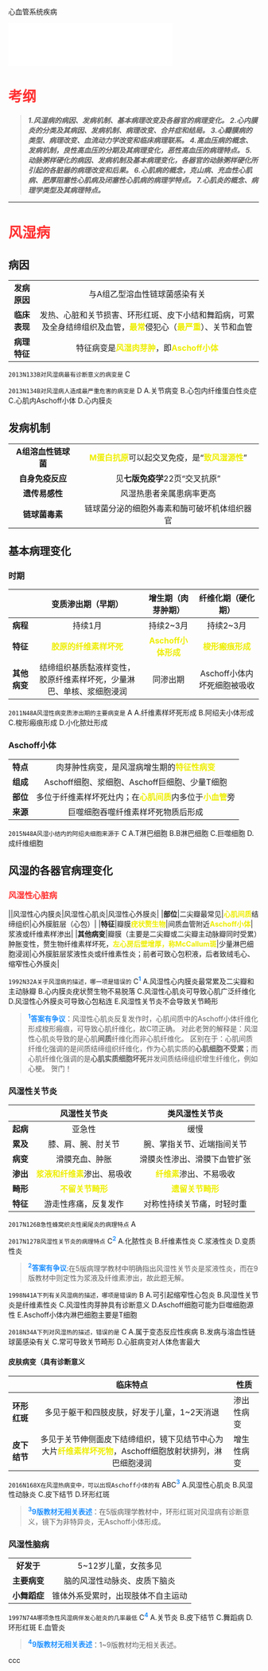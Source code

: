 心血管系统疾病

<script type="text/javascript">alert("病理还得看贺银成。贺门！");</script>
<iframe frameborder="no" border="0" marginwidth="0" marginheight="0" width=330 height=86 src="//music.163.com/outchain/player?type=2&id=857881&auto=0&height=66"></iframe>

# <font color=#ff3030 >**考纲**</font>
>***1.风湿病的病因、发病机制、基本病理改变及各器官的病理变化。
2.心内膜炎的分类及其病因、发病机制、病理改变、合并症和结局。
3.心瓣膜病的类型、病理改变、血流动力学改变和临床病理联系。
4.高血压病的概念、发病机制，良性高血压的分期及其病理变化，恶性高血压的病理特点。
5.动脉粥样硬化的病因、发病机制及基本病理变化，各器官的动脉粥样硬化所引起的各脏器的病理改变和后果。
6.心肌病的概念，克山病、充血性心肌病、肥厚阻塞性心肌病及闭塞性心肌病的病理学特点。
7.心肌炎的概念、病理学类型及其病理特点。***
***
# <font color=#ff3030 >**风湿病**</font>
## 病因
|||
|:--:|:--:|
|**发病原因**|与A组乙型溶血性链球菌感染有关|
|**临床表现**|发热、心脏和关节损害、环形红斑、皮下小结和舞蹈病，可累及全身结缔组织及血管，<font color=#eeee00>**最常**</font>侵犯心（<font color=#eeee00>**最严重**</font>）、关节和血管|
|**病理特征**|特征病变是<font color=#eeee00>**风湿肉芽肿**</font>，即<font color=#eeee00>**Aschoff小体**</font>|

`2013N133B对风湿病最有诊断意义的病变是` C

`2013N134B对风湿病人造成最严重危害的病变是` D
A.关节病变
B.心包内纤维蛋白性炎症
C.心肌内Aschoff小体
D.心内膜炎

## 发病机制
|||
|:--:|:--:|
|**A组溶血性链球菌**|<font color=#eeee00>**M蛋白抗原**</font>可以起交叉免疫，是“<font color=#eeee00>**致风湿源性**</font>”|
|**自身免疫反应**|见**七版免疫学**22页“交叉抗原”|
|**遗传易感性**|风湿热患者亲属患病率更高|
|**链球菌毒素**|链球菌分泌的细胞外毒素和酶可破坏机体组织器官|

## 基本病理变化
### 时期
||变质渗出期（早期）|增生期（肉芽肿期）|纤维化期（硬化期）|
|:--:|:--:|:--:|:--:|
|**病程**|持续1月|持续2~3月|持续2~3月|
|**特征**|<font color=#eeee00>**胶原的纤维素样坏死**</font>|<font color=#eeee00>**Aschoff小体形成**</font>|<font color=#eeee00>**梭形瘢痕形成**</font>|
|**其他病变**|结缔组织基质黏液样变性，胶原纤维素样坏死，少量淋巴、单核、浆细胞浸润|同渗出期|Aschoff小体内坏死细胞被吸收|

`2011N48A风湿性病变质渗出期的主要病变是` A
A.纤维素样坏死形成
B.阿绍夫小体形成
C.梭形瘢痕形成
D.小化脓灶形成

### Aschoff小体
|||
|:--:|:--:|
|**特点**|肉芽肿性病变，是风湿病增生期的<font color=#eeee00>**特征性病变**</font>|
|**组成**|Aschoff细胞、浆细胞、Aschoff巨细胞、少量T细胞|
|**部位**|多位于纤维素样坏死灶内；在<font color=#eeee00>**心肌间质**</font>内多位于<font color=#eeee00>**小血管**</font>旁|
|**来源**|巨噬细胞吞噬纤维素样坏死物质后形成|

`2015N48A风湿小结内的阿绍夫细胞来源于` C
A.T淋巴细胞
B.B淋巴细胞
C.巨噬细胞
D.成纤维细胞

## 风湿的各器官病理变化
### <font color=#ff3030 >**风湿性心脏病**</font>
||风湿性心内膜炎|风湿性心肌炎|风湿性心外膜炎|
|**部位**|二尖瓣最常见|<font color=#eeee00>**心肌间质**</font>结缔组织|心外膜脏层（心包）|
|**特征**|瓣膜<font color=#eeee00>**疣状赘生物**</font>|间质血管附近<font color=#eeee00>**Aschoff小体**</font>|浆液或纤维素样渗出|
|**其他病变**|瓣膜（主要是二尖瓣或二尖瓣主动脉瓣同时受累）肿胀变性，赘生物纤维素样坏死，<font color=#eeee00>**左心房后壁增厚，称McCallum斑**</font>|少量淋巴细胞浸润|心外膜脏层浆液性炎或纤维素性炎；前者可致心包积液，后者致绒毛心、缩窄性心外膜炎|

`1992N32A关于风湿病的描述，哪一项是错误的` C<font color=#1e90ff>**<sup>1</sup>**</font>
A.风湿性心内膜炎最常累及二尖瓣和主动脉瓣
B.心内膜炎疣状赘生物不易脱落
C.风湿性心肌炎可导致心肌广泛纤维化
D.风湿性心外膜炎可导致心包粘连
E.风湿性关节炎不会导致关节畸形

><font color=#1e90ff>**<sup>1</sup>答案有争议**</font>：风湿性心肌炎反复发作时，心肌间质中的Aschoff小体纤维化形成梭形瘢痕，可导致心肌纤维化，故C项正确。
>对此老贺的解释是：风湿性心肌炎导致的是心肌**间质**纤维化而非心肌纤维化。
>区别在于：心肌间质纤维化强调的是间质结缔组织纤维化，作为心肌实质的**心肌细胞不受累**；而心肌纤维化强调的是**心肌实质细胞坏死**并发间质结缔组织增生纤维化，例如心梗。
>贺门！

### 风湿性关节炎

||风湿性关节炎|类风湿性关节炎|
|:--:|:--:|:--:|
|**起病**|亚急性|缓慢|
|**累及**|膝、肩、腕、肘关节|腕、掌指关节、近端指间关节|
|**病变**|滑膜充血、肿胀|滑膜炎性渗出、滑膜下血管扩张|
|**渗出**|<font color=#eeee00>**浆液和纤维素**</font>渗出、易吸收|<font color=#eeee00>**纤维素**</font>渗出、不易吸收|
|**畸形**|<font color=#eeee00>**不留关节畸形**</font>|<font color=#eeee00>**遗留关节畸形**</font>|
|**特征**|游走性疼痛，反复发作|对称性持续关节痛，时轻时重|

`2017N126B急性蜂窝织炎性阑尾炎的病理特点` A

`2017N127B风湿性关节炎的病理特点` C<font color=#1e90ff>**<sup>2</sup>**</font>
A.化脓性炎
B.纤维素性炎
C.浆液性炎
D.变质性炎

><font color=#1e90ff>**<sup>2</sup>答案有争议**</font>:在5版病理学教材中明确指出风湿性关节炎是浆液性炎，而在9版教材中则定性为浆液及纤维素渗出，故此题无解。

`1998N41A下列有关风湿病的描述，哪项是错误的` B
A.可引起缩窄性心包炎
B.风湿性关节炎是纤维素性炎
C.风湿性肉芽肿具有诊断意义
D.Aschoff细胞可能为巨噬细胞源性
E.Aschoff小体内淋巴细胞主要是T细胞

`2018N34A下列对风湿热的描述，错误的是` C
A.属于变态反应性疾病
B.发病与溶血性链球菌感染有关
C.常可导致关节畸形
D.心脏病变对人体危害最大

#### 皮肤病变（具有诊断意义

|              |                           临床特点                           | 性质       |
| ------------ | :----------------------------------------------------------: | ---------- |
| **环形红斑** |         多见于躯干和四肢皮肤，好发于儿童，1~2天消退          | 渗出性病变 |
| **皮下结节** | 多见于关节伸侧面皮下结缔组织，镜下见结节中心为大片<font color=#eeee00>**纤维素样坏死物**</font>，Aschoff细胞放射状排列，淋巴细胞浸润 | 增生性病变 |

`2016N168X在风湿热病变中，可以出现Aschoff小体的有` ABC<font color=#1e90ff>**<sup>3</sup>**</font>
A.风湿性心肌炎
B.风湿性动脉炎
C.皮下结节
D.环形红斑

><font color=#1e90ff>**<sup>3</sup>9版教材无相关表述**</font>：在5版病理学教材中，环形红斑对风湿病有诊断意义，镜下为非特异炎，无Aschoff小体形成。

### 风湿性脑病

|              |                                    |
|:--:|:--:|
| **好发于**   | 5~12岁儿童，女孩多见               |
| **主要病变** | 脑的风湿性动脉炎、皮质下脑炎       |
| **小舞蹈症** | 锥体外系受累时，出现肢体不自主运动 |

`1997N74A哪项急性风湿病伴发心脏炎的几率最低` C<font color=#1e90ff>**<sup>4</sup>**</font>
A.关节炎
B.皮下结节
C.舞蹈病
D.环形红斑
E.血管炎

><font color=#1e90ff>**<sup>4</sup>9版教材无相关表述**</font>：1~9版教材均无相关表述。

<style>
  .heimu {
      .heimu, .heimu a, a .heimu, .heimu a.new {
      background-color: #252525;
      color: #252525;
      text-shadow: none;
  }
  .heimu:hover, .heimu:active,
  .heimu:hover .heimu, .heimu:active .heimu {
      color: white !important;
  }
 .heimu:hover a, a:hover .heimu,
 .heimu:active a, a:active .heimu {
     color: lightblue !important;
 }
 .heimu:hover .new, .heimu .new:hover, .new:hover .heimu,
 .heimu:active .new, .heimu .new:active, .new:active .heimu {
     color: #BA0000 !important;
 }
  }
</style>
<span class="heimu" title="bbb">ccc</span>


